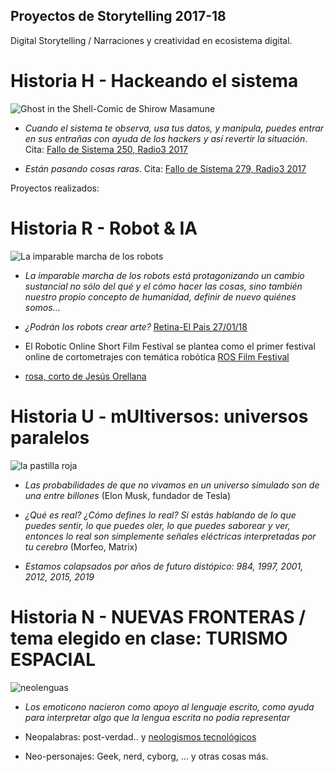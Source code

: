 ## Proyectos de Storytelling 2017-18

Digital Storytelling / Narraciones y creatividad en ecosistema digital.

# Historia H - Hackeando el sistema 

![Ghost in the Shell-Comic de Shirow Masamune](https://upload.wikimedia.org/wikipedia/ru/thumb/1/1f/GiS.manga.cover.jpg/155px-GiS.manga.cover.jpg)

- *Cuando el sistema te observa, usa tus datos, y manipula, puedes entrar en sus entrañas con ayuda de los hackers y así revertir la situación*. Cita: [Fallo de Sistema 250, Radio3 2017](http://www.rtve.es/alacarta/audios/fallo-de-sistema/fallo-sistema-250-hackeando-sistema-08-01-17/3841523/)

- *Están pasando cosas raras*. Cita: [Fallo de Sistema 279, Radio3 2017](http://blog.rtve.es/fallodesistema/2017/09/279-est%C3%A1n-pasando-cosas-raras-.html)

Proyectos realizados: 




# Historia R - Robot & IA 

![La imparable marcha de los robots](https://imagessl0.casadellibro.com/a/l/t1/50/9788491045250.jpg)


- *La imparable marcha de los robots está protagonizando un cambio sustancial no sólo del qué y el cómo hacer las cosas, sino también nuestro propio concepto de humanidad, definir de nuevo quiénes somos…*


- *¿Podrán los robots crear arte?* [Retina-El Pais 27/01/18](https://retina.elpais.com/retina/2018/01/24/innovacion/1516814669_998509.html)


- El Robotic Online Short Film Festival se plantea como el primer festival online de cortometrajes con temática robótica [ROS Film Festival](http://rosfilmfestival.com/) 


- [rosa, corto de Jesús Orellana](https://www.shortoftheweek.com/2011/11/10/rosa/)



# Historia U - mUltiversos: universos paralelos

![la pastilla roja](https://i0.wp.com/www.caninomag.es/wp-content/uploads/2017/03/90s-cabecera_pastillas.jpg?resize=634%2C365&ssl=1)


- *Las probabilidades de que no vivamos en un universo simulado son de una entre billones* (Elon Musk, fundador de Tesla) 


- *¿Qué es real? ¿Cómo defines lo real? Si estás hablando de lo que puedes sentir, lo que puedes oler, lo que puedes saborear y ver, entonces lo real son simplemente señales eléctricas interpretadas por tu cerebro* (Morfeo, Matrix)


- *Estamos colapsados por años de futuro distópico: 984, 1997, 2001, 2012, 2015, 2019* 


# Historia N - NUEVAS FRONTERAS / tema elegido en clase: TURISMO ESPACIAL    

![neolenguas](https://www.fairobserver.com/wp-content/uploads/2014/07/Cyberspace1.jpg)


- *Los emoticono nacieron como apoyo al lenguaje escrito, como ayuda para interpretar algo que la lengua escrita no podía representar*


- Neopalabras: post-verdad.. y [neologismos tecnológicos](https://jackmoreno.com/2014/10/23/100-ejemplos-de-neologismos/) 

- Neo-personajes: Geek, nerd, cyborg, ... y otras cosas más.

